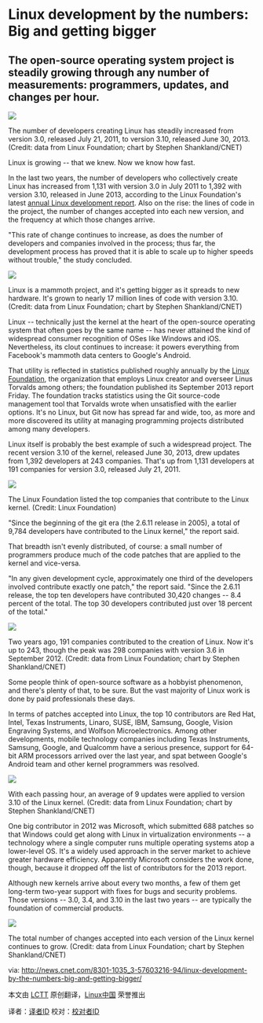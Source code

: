 Linux development by the numbers: Big and getting bigger
================================================================================
The open-source operating system project is steadily growing through any number of measurements: programmers, updates, and changes per hour.
--------------------------------------------------------------------------------
![](http://asset0.cbsistatic.com/cnwk.1d/i/tim2/2013/09/17/Linux-developers-contributing_610x342.png)
  
The number of developers creating Linux has steadily increased from version 3.0, released July 21, 2011, to version 3.10, released June 30, 2013.
(Credit: data from Linux Foundation; chart by Stephen Shankland/CNET) 
 
Linux is growing -- that we knew. Now we know how fast.

In the last two years, the number of developers who collectively create Linux has increased from 1,131 with version 3.0 in July 2011 to 1,392 with version 3.10, released in June 2013, according to the Linux Foundation's latest [annual Linux development report][1]. Also on the rise: the lines of code in the project, the number of changes accepted into each new version, and the frequency at which those changes arrive.

"This rate of change continues to increase, as does the number of developers and companies involved in the process; thus far, the development process has proved that it is able to scale up to higher speeds without trouble," the study concluded. 

![](http://asset1.cbsistatic.com/cnwk.1d/i/tim2/2013/09/17/Linux-lines-of-code_610x377.png)

Linux is a mammoth project, and it's getting bigger as it spreads to new hardware. It's grown to nearly 17 million lines of code with version 3.10.
(Credit: data from Linux Foundation; chart by Stephen Shankland/CNET) 

Linux -- technically just the kernel at the heart of the open-source operating system that often goes by the same name -- has never attained the kind of widespread consumer recognition of OSes like Windows and iOS. Nevertheless, its clout continues to increase: it powers everything from Facebook's mammoth data centers to Google's Android.

That utility is reflected in statistics published roughly annually by the [Linux Foundation][2], the organization that employs Linux creator and overseer Linus Torvalds among others; the foundation published its September 2013 report Friday. The foundation tracks statistics using the Git source-code management tool that Torvalds wrote when unsatisfied with the earlier options. It's no Linux, but Git now has spread far and wide, too, as more and more discovered its utility at managing programming projects distributed among many developers.

Linux itself is probably the best example of such a widespread project. The recent version 3.10 of the kernel, released June 30, 2013, drew updates from 1,392 developers at 243 companies. That's up from 1,131 developers at 191 companies for version 3.0, released July 21, 2011. 

![](http://asset3.cbsistatic.com/cnwk.1d/i/tim2/2013/09/17/Linux-corporate-contributors.png)

The Linux Foundation listed the top companies that contribute to the Linux kernel.
(Credit: Linux Foundation) 

"Since the beginning of the git era (the 2.6.11 release in 2005), a total of 9,784 developers have contributed to the Linux kernel," the report said.

That breadth isn't evenly distributed, of course: a small number of programmers produce much of the code patches that are applied to the kernel and vice-versa.

"In any given development cycle, approximately one third of the developers involved contribute exactly one patch," the report said. "Since the 2.6.11 release, the top ten developers have contributed 30,420 changes -- 8.4 percent of the total. The top 30 developers contributed just over 18 percent of the total." 

![](http://asset3.cbsistatic.com/cnwk.1d/i/tim2/2013/09/17/Linux-companies-contributing_610x402.png)

Two years ago, 191 companies contributed to the creation of Linux. Now it's up to 243, though the peak was 298 companies with version 3.6 in September 2012.
(Credit: data from Linux Foundation; chart by Stephen Shankland/CNET) 

Some people think of open-source software as a hobbyist phenomenon, and there's plenty of that, to be sure. But the vast majority of Linux work is done by paid professionals these days.

In terms of patches accepted into Linux, the top 10 contributors are Red Hat, Intel, Texas Instruments, Linaro, SUSE, IBM, Samsung, Google, Vision Engraving Systems, and Wolfson Microelectronics. Among other developments, mobile technology companies including Texas Instruments, Samsung, Google, and Qualcomm have a serious presence, support for 64-bit ARM processors arrived over the last year, and spat between Google's Android team and other kernel programmers was resolved. 

![](http://asset1.cbsistatic.com/cnwk.1d/i/tim2/2013/09/17/Linux-changes-per-hour_610x406.png)

With each passing hour, an average of 9 updates were applied to version 3.10 of the Linux kernel.
(Credit: data from Linux Foundation; chart by Stephen Shankland/CNET) 

One big contributor in 2012 was Microsoft, which submitted 688 patches so that Windows could get along with Linux in virtualization environments -- a technology where a single computer runs multiple operating systems atop a lower-level OS. It's a widely used approach in the server market to achieve greater hardware efficiency. Apparently Microsoft considers the work done, though, because it dropped off the list of contributors for the 2013 report.

Although new kernels arrive about every two months, a few of them get long-term two-year support with fixes for bugs and security problems. Those versions -- 3.0, 3.4, and 3.10 in the last two years -- are typically the foundation of commercial products. 

![](http://asset2.cbsistatic.com/cnwk.1d/i/tim2/2013/09/17/Linux-total-patches_610x408.png)

The total number of changes accepted into each version of the Linux kernel continues to grow.
(Credit: data from Linux Foundation; chart by Stephen Shankland/CNET) 


via: http://news.cnet.com/8301-1035_3-57603216-94/linux-development-by-the-numbers-big-and-getting-bigger/

本文由 [LCTT][] 原创翻译，[Linux中国][] 荣誉推出

译者：[译者ID][] 校对：[校对者ID][]

[LCTT]:https://github.com/LCTT/TranslateProject
[Linux中国]:http://linux.cn/portal.php
[译者ID]:http://linux.cn/space/译者ID
[校对者ID]:http://linux.cn/space/校对者ID

[1]:http://www.linuxfoundation.org/news-media/announcements/2013/09/linux-foundation-releases-annual-linux-development-report
[2]:http://www.linuxfoundation.org/
